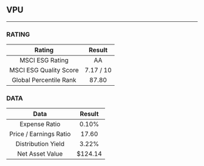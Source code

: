 ## VPU
----
### RATING

|Rating|Result|
|:----:|:---:|
|MSCI ESG Rating|AA|
|MSCI ESG Quality Score|7.17 / 10|
|Global Percentile Rank|87.80|

### DATA

|Data|Result|
|:----:|:---:|
|Expense Ratio|0.10%|
|Price / Earnings Ratio|17.60|
|Distribution Yield|3.22%|
|Net Asset Value|$124.14|

